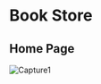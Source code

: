 # Book Store

## Home Page

![Capture1](https://github.com/user-attachments/assets/0b9993f2-5992-4d7e-b16e-9877e82a344f)
